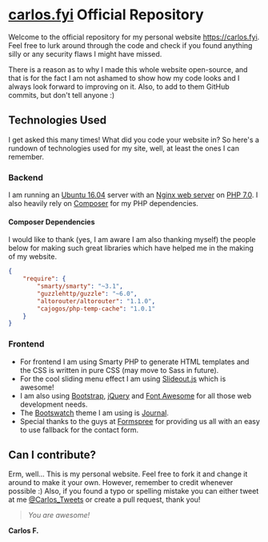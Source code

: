 # [carlos.fyi](https://carlos.fyi) Official Repository

Welcome to the official repository for my personal website https://carlos.fyi. Feel free to lurk around through the code and check if you found anything silly or any security flaws I might have missed.

There is a reason as to why I made this whole website open-source, and that is for the fact I am not ashamed to show how my code looks and I always look forward to improving on it. Also, to add to them GitHub commits, but don't tell anyone :)

## Technologies Used

I get asked this many times! What did you code your website in? So here's a rundown of technologies used for my site, well, at least the ones I can remember.

### Backend
I am running an [Ubuntu 16.04](http://releases.ubuntu.com/16.04/) server with an [Nginx web server](https://nginx.org/en/) on [PHP 7.0](http://php.net/). I also heavily rely on [Composer](https://getcomposer.org/) for my PHP dependencies.

#### Composer Dependencies
I would like to thank (yes, I am aware I am also thanking myself) the people below for making such great libraries which have helped me in the making of my website.

```json
{
	"require": {
		"smarty/smarty": "~3.1",
		"guzzlehttp/guzzle": "~6.0",
		"altorouter/altorouter": "1.1.0",
		"cajogos/php-temp-cache": "1.0.1"
	}
}
```

### Frontend

* For frontend I am using Smarty PHP to generate HTML templates and the CSS is written in pure CSS (may move to Sass in future).
* For the cool sliding menu effect I am using [Slideout.js](https://github.com/mango/slideout) which is awesome!
* I am also using [Bootstrap](http://getbootstrap.com/), [jQuery](https://jquery.com/) and [Font Awesome](http://fontawesome.io/) for all those web development needs.
* The [Bootswatch](https://bootswatch.com/) theme I am using is [Journal](https://bootswatch.com/journal/).
* Special thanks to the guys at [Formspree](https://formspree.io/) for providing us all with an easy to use fallback for the contact form.

## Can I contribute?

Erm, well... This is my personal website. Feel free to fork it and change it around to make it your own. However, remember to credit whenever possible :) Also, if you found a typo or spelling mistake you can either tweet at me [@Carlos_Tweets](https://twitter.com/carlos_tweets) or create a pull request, thank you!

> _You are awesome!_ 

**Carlos F.**

